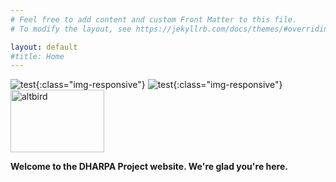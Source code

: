 ```yaml
---
# Feel free to add content and custom Front Matter to this file.
# To modify the layout, see https://jekyllrb.com/docs/themes/#overriding-theme-defaults

layout: default
#title: Home
---
```

![test]({{site.url}}/images/tuerkischer_schachspieler_racknitz3.jpg){:class="img-responsive"}
![test](ancu6230.github.io/dharpa/images/tuerkischer_schachspieler_racknitz3.jpg){:class="img-responsive"}
<img src="https://ancu6230.github.io/dharpa/images/tuerkischer_schachspieler_racknitz3.jpg" alt="altbird" title="bird"  width="150" height="100">

**Welcome to the DHARPA Project website. We're glad you're here.**
